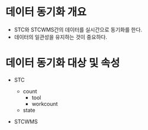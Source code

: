 # 데이터 동기화 개요
- STC와 STCWMS간의 데이터를 실시간으로 동기화를 한다.
- 데이터의 일관성을 유지하는 것이 중요하다.

# 데이터 동기화 대상 및 속성
- STC
  - count
    - tool
    - workcount
  - state
    
- STCWMS